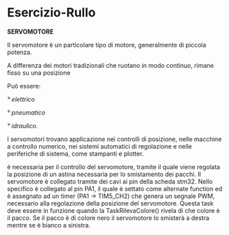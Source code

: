 # Esercizio-Rullo


**SERVOMOTORE**

Il servomotore è un particolare tipo di motore, generalmente di piccola potenza. 

A differenza dei motori tradizionali che ruotano in modo continuo, rimane fisso su una posizione

Può essere:

  _° elettrico_ 
  
  _° pneumatico_ 
  
  _° idraulico._ 
  
  

I servomotori trovano applicazione nei controlli di posizione,
nelle macchine a controllo numerico, 
nei sistemi automatici di regolazione e nelle periferiche di sistema, 
come stampanti e plotter.




è necessaria per il controllo del servomotore, tramite il quale viene regolata la posizione di un astina necessaria per lo smistamento dei pacchi. Il servomotore è collegato tramite dei cavi ai pin della scheda stm32. Nello specifico è collegato al pin PA1, il quale  è settato come alternate function ed è assegnato ad un timer (PA1 -> TIM5_CH2) che genera un segnale PWM, necessario alla regolazione della posizione del servomotore. Questa task deve essere in funzione quando la TaskRilevaColore() rivela di che colore è il  pacco. Se il pacco è di colore nero il servomotore lo smisterà a destra mentre se è bianco a sinistra.
 
